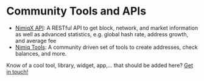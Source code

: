 # Community Tools and APIs

* [NimiqX API](https://api.nimiqx.com/docs/about):
  A RESTful API to get block, network, and market information as well as
  advanced statistics, e.g. global hash rate, address growth, and average fee
* [Nimiq Tools](https://nimiq-tools.github.io):
  A community driven set of tools to create addresses, check balances, and more.

Know of a cool tool, library, widget, app,... that should be added here?
[Get in touch!](mailto:sven@nimiq.com)
